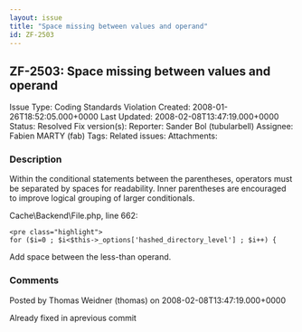 ```yaml
---
layout: issue
title: "Space missing between values and operand"
id: ZF-2503
---
```


ZF-2503: Space missing between values and operand
-------------------------------------------------

 Issue Type: Coding Standards Violation Created: 2008-01-26T18:52:05.000+0000 Last Updated: 2008-02-08T13:47:19.000+0000 Status: Resolved Fix version(s): 
 Reporter:  Sander Bol (tubularbell)  Assignee:  Fabien MARTY (fab)  Tags: 
 Related issues: 
 Attachments: 
### Description

Within the conditional statements between the parentheses, operators must be separated by spaces for readability. Inner parentheses are encouraged to improve logical grouping of larger conditionals.

Cache\\Backend\\File.php, line 662:

 
    <pre class="highlight">
    for ($i=0 ; $i<$this->_options['hashed_directory_level'] ; $i++) {


Add space between the less-than operand.

 

 

### Comments

Posted by Thomas Weidner (thomas) on 2008-02-08T13:47:19.000+0000

Already fixed in aprevious commit

 

 